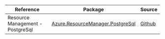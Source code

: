 | Reference | Package | Source |
|---|---|---|
|Resource Management - PostgreSql|[Azure.ResourceManager.PostgreSql](https://www.nuget.org/packages/Azure.ResourceManager.PostgreSql)|[Github](https://github.com/Azure/azure-sdk-for-net/blob/main/sdk/postgresql/Azure.ResourceManager.PostgreSql)|
